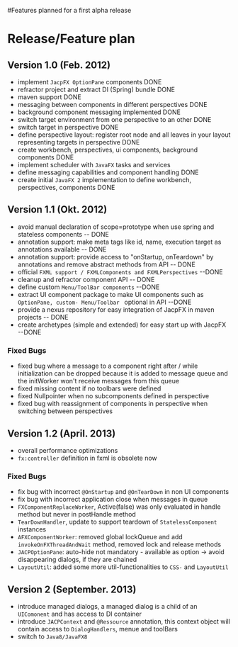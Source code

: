 #Features planned for a first alpha release

# Release/Feature plan #

## Version 1.0 (Feb. 2012) ##
  * implement `JacpFX OptionPane` components DONE
  * refractor project and extract DI (Spring) bundle DONE
  * maven support DONE
  * messaging between components in different perspectives DONE
  * background component messaging implemented DONE
  * switch target environment from one perspective to an other DONE
  * switch target in perspective DONE
  * define perspective layout: register root node and all leaves in your layout representing targets in perspective DONE
  * create workbench, perspectives, ui components, background components DONE
  * implement scheduler with `JavaFX`  tasks and services
  * define messaging capabilities and component handling DONE
  * create initial `JavaFX 2`  implementation to define workbench, perspectives, components DONE

## Version 1.1 (Okt. 2012) ##
  * avoid manual declaration of scope=prototype when use spring and stateless components -- DONE
  * annotation support: make meta tags like id, name, execution target as annotations available -- DONE
  * annotation support: provide access to "onStartup, onTeardown" by annotations and remove abstract methods from API -- DONE
  * official `FXML support / FXMLComponents and FXMLPerspectives` --DONE
  * cleanup and refractor component API -- DONE
  * define custom `Menu/ToolBar components` --DONE
  * extract UI component package to make UI components such as `OptionPane, custom- Menu/Toolbar ` optional in API  --DONE
  * provide a nexus repository for easy integration of JacpFX in maven projects -- DONE
  * create archetypes (simple and extended) for easy start up with JacpFX  --DONE


### Fixed Bugs ###
  * fixed bug where a message to a component right after / while initialization can be dropped because it is added to message queue and the initWorker won't receive messages from this queue
  * fixed missing content if no toolbars were defined
  * fixed Nullpointer when no subcomponents defined in perspective
  * fixed bug with reassignment of components in perspective when switching between perspectives

## Version 1.2 (April. 2013) ##
  * overall performance optimizations
  * `fx:controller` definition in fxml is obsolete now

### Fixed Bugs ###
  * fix bug with incorrect `@OnStartup` and `@OnTearDown` in non UI components
  * fix bug with incorrect application close when messages in queue
  * `FXComponentReplaceWorker`, Active(false) was only evaluated in handle method but never in postHandle method
  * `TearDownHandler`, update to support teardown of `StatelessComponent` instances
  * `AFXComponentWorker`: removed global lockQueue and add `invokeOnFXThreadAndWait` method, removed lock and release methods
  * `JACPOptionPane`: auto-hide not mandatory - available as option -> avoid disappearing dialogs, if they are chained
  * `LayoutUtil`: added some more util-functionalities to `CSS-` and `LayoutUtil`


## Version 2 (September. 2013) ##
  * introduce managed dialogs, a managed dialog is a child of an `UIComonent` and has access to DI container
  * introduce `JACPContext` and `@Ressource` annotation, this context object will contain access to `DialogHandlers`, menue and toolBars
  * switch to `Java8/JavaFX8`

